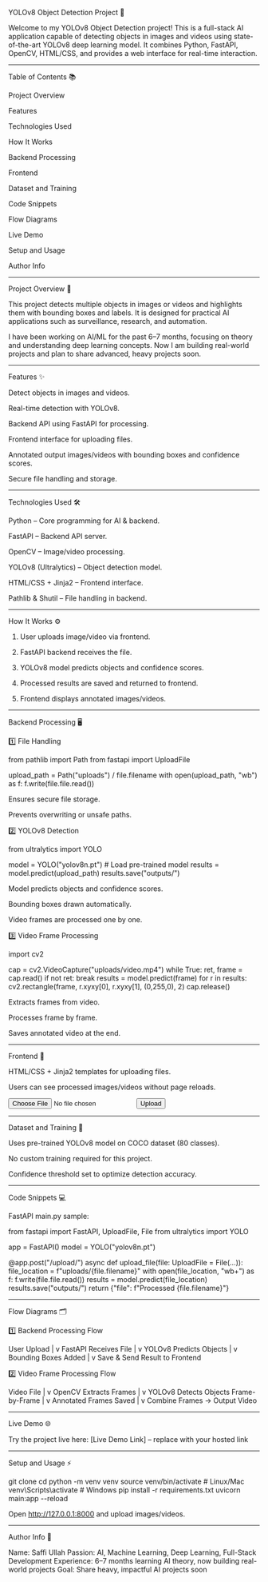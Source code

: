 YOLOv8 Object Detection Project 🚀

Welcome to my YOLOv8 Object Detection project! This is a full-stack AI application capable of detecting objects in images and videos using state-of-the-art YOLOv8 deep learning model. It combines Python, FastAPI, OpenCV, HTML/CSS, and provides a web interface for real-time interaction.


---

Table of Contents 📚

Project Overview

Features

Technologies Used

How It Works

Backend Processing

Frontend

Dataset and Training

Code Snippets

Flow Diagrams

Live Demo

Setup and Usage

Author Info



---

Project Overview 🌟

This project detects multiple objects in images or videos and highlights them with bounding boxes and labels.
It is designed for practical AI applications such as surveillance, research, and automation.

I have been working on AI/ML for the past 6–7 months, focusing on theory and understanding deep learning concepts. Now I am building real-world projects and plan to share advanced, heavy projects soon.


---

Features ✨

Detect objects in images and videos.

Real-time detection with YOLOv8.

Backend API using FastAPI for processing.

Frontend interface for uploading files.

Annotated output images/videos with bounding boxes and confidence scores.

Secure file handling and storage.



---

Technologies Used 🛠

Python – Core programming for AI & backend.

FastAPI – Backend API server.

OpenCV – Image/video processing.

YOLOv8 (Ultralytics) – Object detection model.

HTML/CSS + Jinja2 – Frontend interface.

Pathlib & Shutil – File handling in backend.



---

How It Works ⚙

1. User uploads image/video via frontend.


2. FastAPI backend receives the file.


3. YOLOv8 model predicts objects and confidence scores.


4. Processed results are saved and returned to frontend.


5. Frontend displays annotated images/videos.




---

Backend Processing 🖥

1️⃣ File Handling

from pathlib import Path
from fastapi import UploadFile

upload_path = Path("uploads") / file.filename
with open(upload_path, "wb") as f:
    f.write(file.file.read())

Ensures secure file storage.

Prevents overwriting or unsafe paths.


2️⃣ YOLOv8 Detection

from ultralytics import YOLO

model = YOLO("yolov8n.pt")  # Load pre-trained model
results = model.predict(upload_path)
results.save("outputs/")

Model predicts objects and confidence scores.

Bounding boxes drawn automatically.

Video frames are processed one by one.


3️⃣ Video Frame Processing

import cv2

cap = cv2.VideoCapture("uploads/video.mp4")
while True:
    ret, frame = cap.read()
    if not ret:
        break
    results = model.predict(frame)
    for r in results:
        cv2.rectangle(frame, r.xyxy[0], r.xyxy[1], (0,255,0), 2)
cap.release()

Extracts frames from video.

Processes frame by frame.

Saves annotated video at the end.



---

Frontend 🎨

HTML/CSS + Jinja2 templates for uploading files.

Users can see processed images/videos without page reloads.


<form action="/upload" method="post" enctype="multipart/form-data">
    <input type="file" name="file" />
    <button type="submit">Upload</button>
</form>


---

Dataset and Training 📂

Uses pre-trained YOLOv8 model on COCO dataset (80 classes).

No custom training required for this project.

Confidence threshold set to optimize detection accuracy.



---

Code Snippets 💻

FastAPI main.py sample:

from fastapi import FastAPI, UploadFile, File
from ultralytics import YOLO

app = FastAPI()
model = YOLO("yolov8n.pt")

@app.post("/upload/")
async def upload_file(file: UploadFile = File(...)):
    file_location = f"uploads/{file.filename}"
    with open(file_location, "wb+") as f:
        f.write(file.file.read())
    results = model.predict(file_location)
    results.save("outputs/")
    return {"file": f"Processed {file.filename}"}


---

Flow Diagrams 🗂

1️⃣ Backend Processing Flow

User Upload
     |
     v
FastAPI Receives File
     |
     v
YOLOv8 Predicts Objects
     |
     v
Bounding Boxes Added
     |
     v
Save & Send Result to Frontend

2️⃣ Video Frame Processing Flow

Video File
     |
     v
OpenCV Extracts Frames
     |
     v
YOLOv8 Detects Objects Frame-by-Frame
     |
     v
Annotated Frames Saved
     |
     v
Combine Frames -> Output Video


---

Live Demo 🌐

Try the project live here:
[Live Demo Link] – replace with your hosted link


---

Setup and Usage ⚡

git clone <repository-url>
cd <project-folder>
python -m venv venv
source venv/bin/activate  # Linux/Mac
venv\Scripts\activate     # Windows
pip install -r requirements.txt
uvicorn main:app --reload

Open http://127.0.0.1:8000 and upload images/videos.


---

Author Info 📝

Name: Saffi Ullah
Passion: AI, Machine Learning, Deep Learning, Full-Stack Development
Experience: 6–7 months learning AI theory, now building real-world projects
Goal: Share heavy, impactful AI projects soon

